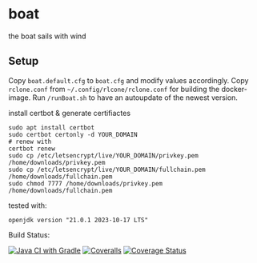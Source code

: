 # boat

the boat sails with wind

## Setup

Copy `boat.default.cfg` to `boat.cfg` and modify values accordingly. Copy `rclone.conf`
from `~/.config/rlcone/rclone.conf` for building the docker-image.
Run `/runBoat.sh` to have an autoupdate of the
newest version.

install certbot & generate certifiactes
```
sudo apt install certbot
sudo certbot certonly -d YOUR_DOMAIN
# renew with
certbot renew
sudo cp /etc/letsencrypt/live/YOUR_DOMAIN/privkey.pem /home/downloads/privkey.pem
sudo cp /etc/letsencrypt/live/YOUR_DOMAIN/fullchain.pem /home/downloads/fullchain.pem
sudo chmod 7777 /home/downloads/privkey.pem /home/downloads/fullchain.pem
```

tested with:

```
openjdk version "21.0.1 2023-10-17 LTS"
```


Build Status:

[![Java CI with Gradle](https://github.com/rarspace01/boat/actions/workflows/ci.yml/badge.svg)](https://github.com/rarspace01/boat/actions/workflows/ci.yml)
[![Coveralls](https://github.com/rarspace01/boat/actions/workflows/coveralls.yml/badge.svg)](https://github.com/rarspace01/boat/actions/workflows/coveralls.yml)
[![Coverage Status](https://coveralls.io/repos/github/rarspace01/boat/badge.svg?branch=main)](https://coveralls.io/github/rarspace01/boat?branch=main)
